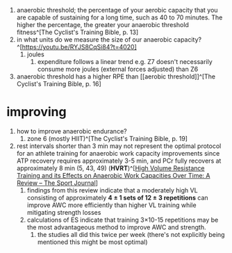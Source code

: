 1. anaerobic threshold; the percentage of your aerobic capacity that you are capable of sustaining for a long time, such as 40 to 70 minutes. The higher the percentage, the greater your anaerobic threshold fitness^[The Cyclist's Training Bible, p. 13]
2. in what units do we measure the size of our anaerobic capacity?^[https://youtu.be/RYJS8CqSi84?t=4020]
	1. joules
		1. expenditure follows a linear trend e.g. Z7 doesn't necessarily consume more joules (external forces adjusted) than Z6
3. anaerobic threshold has a higher RPE than [[aerobic threshold]]^[The Cyclist's Training Bible, p. 16]

# improving
1. how to improve anaerobic endurance?
	1. zone 6 (mostly HIIT)^[The Cyclist's Training Bible, p. 19]
2. rest intervals shorter than 3 min may not represent the optimal protocol for an athlete training for anaerobic work capacity improvements since ATP recovery requires approximately 3-5 min, and PCr fully recovers at approximately 8 min (5, 43, 49) (**HVRT**)^[[High Volume Resistance Training and its Effects on Anaerobic Work Capacities Over Time: A Review – The Sport Journal](https://thesportjournal.org/article/high-volume-resistance-training-and-its-effects-on-anaerobic-work-capacities-over-time-a-review/)]
	1. findings from this review indicate that a moderately high VL consisting of approximately **4 ± 1 sets of 12 ± 3 repetitions** can improve AWC more efficiently than higher VL training while mitigating strength losses
	2. calculations of ES indicate that training 3×10-15 repetitions may be the most advantageous method to improve AWC and strength.
		1. the studies all did this twice per week (there's not explicitly being mentioned this might be most optimal)